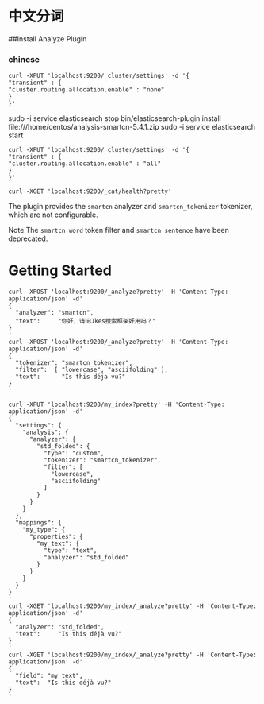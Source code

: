 # 中文分词
##Install Analyze Plugin
### chinese
```
curl -XPUT 'localhost:9200/_cluster/settings' -d '{
"transient" : {
"cluster.routing.allocation.enable" : "none"
}
}'
```
sudo -i service elasticsearch stop
bin/elasticsearch-plugin install  file:///home/centos/analysis-smartcn-5.4.1.zip 
sudo -i service elasticsearch start
```
curl -XPUT 'localhost:9200/_cluster/settings' -d '{
"transient" : {
"cluster.routing.allocation.enable" : "all"
}
}'
```
```
curl -XGET 'localhost:9200/_cat/health?pretty'
```

The plugin provides the `smartcn` analyzer and `smartcn_tokenizer` tokenizer, which are not configurable.

Note
The `smartcn_word` token filter and `smartcn_sentence` have been deprecated.

# Getting Started
```
curl -XPOST 'localhost:9200/_analyze?pretty' -H 'Content-Type: application/json' -d'
{
  "analyzer": "smartcn",
  "text":     "你好，请问Jkes搜索框架好用吗？"
}
'
curl -XPOST 'localhost:9200/_analyze?pretty' -H 'Content-Type: application/json' -d'
{
  "tokenizer": "smartcn_tokenizer",
  "filter":  [ "lowercase", "asciifolding" ],
  "text":      "Is this déja vu?"
}
'
```

```
curl -XPUT 'localhost:9200/my_index?pretty' -H 'Content-Type: application/json' -d'
{
  "settings": {
    "analysis": {
      "analyzer": {
        "std_folded": { 
          "type": "custom",
          "tokenizer": "smartcn_tokenizer",
          "filter": [
            "lowercase",
            "asciifolding"
          ]
        }
      }
    }
  },
  "mappings": {
    "my_type": {
      "properties": {
        "my_text": {
          "type": "text",
          "analyzer": "std_folded" 
        }
      }
    }
  }
}
'
curl -XGET 'localhost:9200/my_index/_analyze?pretty' -H 'Content-Type: application/json' -d'
{
  "analyzer": "std_folded", 
  "text":     "Is this déjà vu?"
}
'
curl -XGET 'localhost:9200/my_index/_analyze?pretty' -H 'Content-Type: application/json' -d'
{
  "field": "my_text", 
  "text":  "Is this déjà vu?"
}
'

```